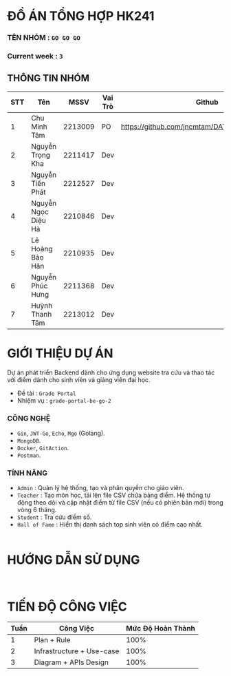 # ĐỒ ÁN TỔNG HỢP HK241

### TÊN NHÓM : `GO GO GO`

### Current week : `3`

## THÔNG TIN NHÓM

| STT | Tên                 | MSSV    | Vai Trò | Github                                           |
| --- | ------------------- | ------- | ------- | ------------------------------------------------ |
| 1   | Chu Minh Tâm        | 2213009 | PO      | https://github.com/jncmtam/DATH_SE_241/tree/main |
| 2   | Nguyễn Trọng Kha    | 2211417 | Dev     |                                                  |
| 3   | Nguyễn Tiến Phát    | 2212527 | Dev     |                                                  |
| 4   | Nguyễn Ngọc Diệu Hà | 2210846 | Dev     |                                                  |
| 5   | Lê Hoàng Bảo Hân    | 2210935 | Dev     |                                                  |
| 6   | Nguyễn Phúc Hưng    | 2211368 | Dev     |                                                  |
| 7   | Huỳnh Thanh Tâm     | 2213012 | Dev     |                                                  |

# GIỚI THIỆU DỰ ÁN

Dự án phát triển Backend dành cho ứng dụng website tra cứu và thao tác với điểm dành cho sinh viên và giảng viên đại học.

- Đề tài : `Grade Portal`
- Nhiệm vụ : `grade-portal-be-go-2`

### CÔNG NGHỆ

- `Gin`, `JWT-Go`, `Echo`, `Mgo` (Golang).
- `MongoDB`.
- `Docker`, `GitAction`.
- `Postman`.

### TÍNH NĂNG

- `Admin` : Quản lý hệ thống, tạo và phân quyền cho giáo viên.
- `Teacher` : Tạo môn học, tải lên file CSV chứa bảng điểm. Hệ thống tự động theo dõi và cập nhật điểm từ file CSV (nếu có phiên bản mới) trong vòng 6 tháng.
- `Student` : Tra cứu điểm số.
- `Hall of Fame` : Hiển thị danh sách top sinh viên có điểm cao nhất.
  </br>
  </br>

# HƯỚNG DẪN SỬ DỤNG

</br>

# TIẾN ĐỘ CÔNG VIỆC

| Tuần | Công Việc                 | Mức Độ Hoàn Thành |
| ---- | ------------------------- | ----------------- |
| 1    | Plan + Rule               | 100%              |
| 2    | Infrastructure + Use-case | 100%              |
| 3    | Diagram + APIs Design     | 100%              |
